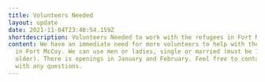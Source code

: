 ```yaml
---
title: Volunteers Needed
layout: update
date: 2021-11-04T23:40:54.159Z
shortdescription: Volunteers Needed to work with the refugees in Fort McCoy
content: We have an immediate need for more volunteers to help with the refugees
  in Fort McCoy. We can use men or ladies, single or married (must be 18 or
  older). There is openings in January and February. Feel free to contact us
  with any questions.
---
```

